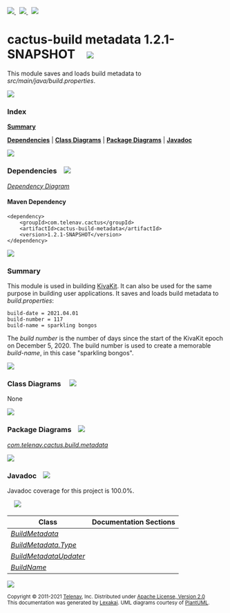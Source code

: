 [//]: # (start-user-text)

<a href="https://www.kivakit.org">
<img src="https://www.kivakit.org/images/web-32.png" srcset="https://www.kivakit.org/images/web-32-2x.png 2x"/>
</a>&nbsp;
<a href="https://twitter.com/openkivakit">
<img src="https://www.kivakit.org/images/twitter-32.png" srcset="https://www.kivakit.org/images/twitter-32-2x.png 2x"/>
</a>
&nbsp;
<a href="https://kivakit.zulipchat.com">
<img src="https://www.kivakit.org/images/zulip-32.png" srcset="https://www.kivakit.org/images/zulip-32-2x.png 2x"/>
</a>

[//]: # (end-user-text)

# cactus-build metadata 1.2.1-SNAPSHOT &nbsp;&nbsp; <img src="https://www.kivakit.org/images/tag-32.png" srcset="https://www.kivakit.org/images/tag-32-2x.png 2x"/>

This module saves and loads build metadata to *src/main/java/build.properties*.

<img src="https://www.kivakit.org/images/horizontal-line-512.png" srcset="https://www.kivakit.org/images/horizontal-line-512-2x.png 2x"/>

### Index

[**Summary**](#summary)  

[**Dependencies**](#dependencies) | [**Class Diagrams**](#class-diagrams) | [**Package Diagrams**](#package-diagrams) | [**Javadoc**](#javadoc)

<img src="https://www.kivakit.org/images/horizontal-line-512.png" srcset="https://www.kivakit.org/images/horizontal-line-512-2x.png 2x"/>

### Dependencies <a name="dependencies"></a> &nbsp;&nbsp; <img src="https://www.kivakit.org/images/dependencies-32.png" srcset="https://www.kivakit.org/images/dependencies-32-2x.png 2x"/>

[*Dependency Diagram*](https://telenav.github.io/cactus-build-assets/1.2.1-SNAPSHOT/lexakai/cactus-build/metadata/documentation/diagrams/dependencies.svg)

#### Maven Dependency

    <dependency>
        <groupId>com.telenav.cactus</groupId>
        <artifactId>cactus-build-metadata</artifactId>
        <version>1.2.1-SNAPSHOT</version>
    </dependency>

<img src="https://www.kivakit.org/images/horizontal-line-128.png" srcset="https://www.kivakit.org/images/horizontal-line-128-2x.png 2x"/>

[//]: # (start-user-text)

### Summary <a name = "summary"></a>

This module is used in building [KivaKit](https://github.com/Telenav/kivakit). It can also be used for the same purpose in building user applications. It saves and loads build metadata to *build.properties*:

    build-date = 2021.04.01
    build-number = 117
    build-name = sparkling bongos

The *build number* is the number of days since the start of the KivaKit epoch on December 5, 2020. The build number is used to create a memorable *build-name*, in this case "sparkling bongos".

[//]: # (end-user-text)

<img src="https://www.kivakit.org/images/horizontal-line-128.png" srcset="https://www.kivakit.org/images/horizontal-line-128-2x.png 2x"/>

### Class Diagrams <a name="class-diagrams"></a> &nbsp; &nbsp; <img src="https://www.kivakit.org/images/diagram-40.png" srcset="https://www.kivakit.org/images/diagram-40-2x.png 2x"/>

None

<img src="https://www.kivakit.org/images/horizontal-line-128.png" srcset="https://www.kivakit.org/images/horizontal-line-128-2x.png 2x"/>

### Package Diagrams <a name="package-diagrams"></a> &nbsp;&nbsp; <img src="https://www.kivakit.org/images/box-32.png" srcset="https://www.kivakit.org/images/box-32-2x.png 2x"/>

[*com.telenav.cactus.build.metadata*](https://telenav.github.io/cactus-build-assets/1.2.1-SNAPSHOT/lexakai/cactus-build/metadata/documentation/diagrams/com.telenav.cactus.build.metadata.svg)

<img src="https://www.kivakit.org/images/horizontal-line-128.png" srcset="https://www.kivakit.org/images/horizontal-line-128-2x.png 2x"/>

### Javadoc <a name="javadoc"></a> &nbsp;&nbsp; <img src="https://www.kivakit.org/images/books-32.png" srcset="https://www.kivakit.org/images/books-32-2x.png 2x"/>

Javadoc coverage for this project is 100.0%.  
  
&nbsp; &nbsp; <img src="https://www.kivakit.org/images/meter-100-96.png" srcset="https://www.kivakit.org/images/meter-100-96-2x.png 2x"/>




| Class | Documentation Sections |
|---|---|
| [*BuildMetadata*](https://telenav.github.io/cactus-build-assets/1.2.1-SNAPSHOT/javadoc/cactus-build/cactus.build.metadata/com/telenav/cactus/build/metadata/BuildMetadata.html) |  |  
| [*BuildMetadata.Type*](https://telenav.github.io/cactus-build-assets/1.2.1-SNAPSHOT/javadoc/cactus-build/cactus.build.metadata/com/telenav/cactus/build/metadata/BuildMetadata.Type.html) |  |  
| [*BuildMetadataUpdater*](https://telenav.github.io/cactus-build-assets/1.2.1-SNAPSHOT/javadoc/cactus-build/cactus.build.metadata/com/telenav/cactus/build/metadata/BuildMetadataUpdater.html) |  |  
| [*BuildName*](https://telenav.github.io/cactus-build-assets/1.2.1-SNAPSHOT/javadoc/cactus-build/cactus.build.metadata/com/telenav/cactus/build/metadata/BuildName.html) |  |  

[//]: # (start-user-text)



[//]: # (end-user-text)

<img src="https://www.kivakit.org/images/horizontal-line-512.png" srcset="https://www.kivakit.org/images/horizontal-line-512-2x.png 2x"/>

<sub>Copyright &#169; 2011-2021 [Telenav](https://telenav.com), Inc. Distributed under [Apache License, Version 2.0](LICENSE)</sub>  
<sub>This documentation was generated by [Lexakai](https://lexakai.org). UML diagrams courtesy of [PlantUML](https://plantuml.com).</sub>

